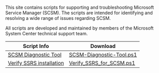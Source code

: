 This site contains scripts for supporting and troubleshooting Microsoft Service Manager (SCSM). The scripts are intended for identifying and resolving a wide range of issues regarding SCSM. 

All scripts are developed and maintained by members of the Microsoft System Center technical support team.

| Script Info                                                                                | Download                                                                                                            |
| ----------------------------------------  | ------------------------------------------------------------------------------------------------------------------- |
| [SCSM Diagnostic Tool](SCSM-Diagnostic-Tool)                                         | [SCSM-Diagnostic-Tool.ps1](https://github.com/microsoft/CSS-SystemCenter-ServiceManager/releases/latest/download/SCSM-Diagnostic-Tool.ps1)                        |
| [Verify SSRS installation](Verify_SSRS_for_SCSM)  | [Verify_SSRS_for_SCSM.ps1](https://github.com/microsoft/CSS-SystemCenter-ServiceManager/releases/latest/download/Verify_SSRS_for_SCSM.ps1) |

<!-- | [Correct Fact Problems](CorrectFactProblems)  | [CorrectFactProblemsV7.3.sql](https://github.com/microsoft/CSS-SystemCenter-ServiceManager/releases/latest/download/CorrectFactProblemsV7.3.sql) |  -->

